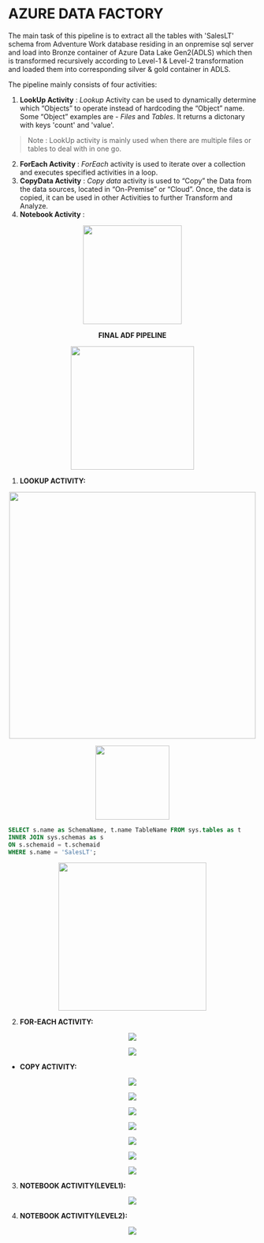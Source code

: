# AZURE DATA FACTORY

The main task of this pipeline is to extract all the tables with 'SalesLT' schema from Adventure Work database residing in an onpremise sql server and load into Bronze container of Azure Data Lake Gen2(ADLS) which then is transformed recursively according to Level-1 & Level-2 transformation and loaded them into corresponding silver & gold container in ADLS.  
  
The pipeline mainly consists of four activities:
1. **LookUp Activity** : _Lookup_ Activity can be used to dynamically determine which “Objects” to operate instead of hardcoding the “Object” name. Some “Object” examples are - *_Files_* and *_Tables_*. It returns a dictonary with keys 'count' and 'value'.

>Note : LookUp activity is mainly used when there are multiple files or tables to deal with in one go.

2. **ForEach Activity** : _ForEach_ activity is used to iterate over a collection and executes specified activities in a loop.
3. **CopyData Activity** : _Copy data_ activity is used to “Copy” the Data from the data sources, located in “On-Premise” or “Cloud”. Once, the data is copied, it can be used in other Activities to further Transform and Analyze.
4. **Notebook Activity** :

<p align='center'>
  <img height =  200, src='ADF_ETL_FinalPipleline.png'>
</p>

<p align = 'center'><b>FINAL ADF PIPELINE</b></p>

<p align='center'>
  <img height =  250, src='LinkedServices.png'>
</p>
    
1. **LOOKUP ACTIVITY:**

<p align='center'>
  <img height =  500, src='LookUp Activity/Lookup_Setiitngs.png'>
</p>
<p align='center'>
  <img height =  150, src='LookUp Activity/SQLQuery_SaleasLT_Tables.png'>
</p>

```sql 
SELECT s.name as SchemaName, t.name TableName FROM sys.tables as t
INNER JOIN sys.schemas as s
ON s.schemaid = t.schemaid
WHERE s.name = 'SalesLT';
```
<p align='center'>
  <img height =  300, src='LookUp Activity/LookUp_Activity_Dataset.png'>
</p>

2. **FOR-EACH ACTIVITY:**
<p align='center'>
  <img src='ForEach Activity/ForEach_Settings.png'>
</p>
<p align='center'>
  <img src='ForEach Activity/ForEach_Expression.png'>
</p>

- **COPY ACTIVITY:**
<p align='center'>
  <img src='ForEach Activity/ForEach_CopyActivity_Source.png'>
</p>
<p align='center'>
  <img src='ForEach Activity/ForEach_CopyActivity_Source_Expression.png'>
</p>
<p align='center'>
  <img src='ForEach Activity/ForEach_CopyActivity_Source_Dataset.png'>
</p>
<p align='center'>
  <img src='ForEach Activity/ForEach_CopyActivty_Sink.png'>
</p>
<p align='center'>
  <img src='ForEach Activity/ForEach_CopyActivty_Sink_Dataset.png'>
</p>
<p align='center'>
  <img src='ForEach Activity/ForEach_CopyActivity_Sink_FileExpression.png'>
</p>
<p align='center'>
  <img src='ForEach Activity/ForEach_CopyActivity_Sink_FolderExpression.png'>
</p>

3. **NOTEBOOK ACTIVITY(LEVEL1):**
<p align='center'>
  <img src='Notebook Activity/BronzeToSilver_Level1_TrasformationNotebook.png'>
</p>

4. **NOTEBOOK ACTIVITY(LEVEL2):**
<p align='center'>
  <img src='Notebook Activity/SilverToGold_Level2_Trasnformation_Notebook.png'>
</p>
